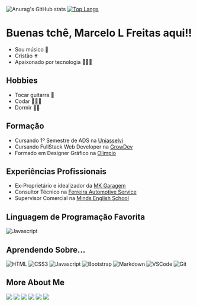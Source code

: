 ![Anurag's GitHub stats](https://github-readme-stats.vercel.app/api?username=marcelodfreitas&show_icons=true&theme=dark)
[![Top Langs](https://github-readme-stats.vercel.app/api/top-langs/?username=marcelodfreitas&layout=compact&theme=dark)](https://github.com/marcelodfreitas/github-readme-stats)

# Buenas tchê,  Marcelo L Freitas aqui!! 
- Sou músico 🎵
- Cristão ✝️
- Apaixonado por tecnologia 👨🏻‍💻

## Hobbies
- Tocar guitarra 🎸 
- Codar 👨🏻‍💻
- Dormir 🛌🏻

## Formação
- Cursando 1º Semestre de ADS na [Uniasselvi](https://uniasselvi.com.br)
- Cursando FullStack Web Developer na [GrowDev](https://growdev.com.br)
- Formado em Designer Gráfico na [Olimpio](https://ead.escolaolimpio.com.br/login?redirect=/)

## Experiências Profissionais
- Ex-Proprietário e idealizador da [MK Garagem](https://instagram.com/mkgaragem)
- Consultor Técnico na [Ferreira Automotive Service](https://ferreiraservice.com.br)
- Supervisor Comercial na [Minds English School](https://mindsidiomas.com.br/)

## Linguagem de Programação Favorita
![Javascript](https://img.shields.io/badge/JavaScript-323330?style=for-the-badge&logo=javascript&logoColor=F7DF1E)

## Aprendendo Sobre...
![HTML](https://img.shields.io/badge/HTML5-E34F26?style=for-the-badge&logo=html5&logoColor=white)
![CSS3](https://img.shields.io/badge/CSS3-1572B6?style=for-the-badge&logo=css3&logoColor=white)
![Javascript](https://img.shields.io/badge/JavaScript-323330?style=for-the-badge&logo=javascript&logoColor=F7DF1E)
![Bootstrap](https://img.shields.io/badge/Bootstrap-563D7C?style=for-the-badge&logo=bootstrap&logoColor=white)
![Markdown](https://img.shields.io/badge/Markdown-000000?style=for-the-badge&logo=markdown&logoColor=white)
![VSCode](https://img.shields.io/badge/Visual_Studio-0078d7?style=for-the-badge&logo=visual%20studio&logoColor=white)
![Git](https://img.shields.io/badge/Git-F05032?style=for-the-badge&logo=git&logoColor=white)

## More About Me
 
<div> 
  
<a href="https://www.instagram.com/marcelodfreitaas/" target="_blank"><img src="https://img.shields.io/badge/-Instagram-%23E4405F?style=for-the-badge&logo=instagram&logoColor=white" target="_blank"></a>
<a href="https://www.linkedin.com/in/rafaella-ballerini-45875016a" target="_blank"><img src="https://img.shields.io/badge/-LinkedIn-%230077B5?style=for-the-badge&logo=linkedin&logoColor=white" target="_blank"></a>
<a href="https://discord.gg/AnTPddYA" target="_blank"><img src="https://img.shields.io/badge/Discord-7289DA?style=for-the-badge&logo=discord&logoColor=white" target="_blank"></a> 
<a href = "mailto:marcelo.lempek@gmail.com"><img src="https://img.shields.io/badge/Gmail-D14836?style=for-the-badge&logo=gmail&logoColor=white" target="_blank"></a>
<a href="https://wa.me/5551983117180" target="_blank"><img src="https://img.shields.io/badge/WhatsApp-25D366?style=for-the-badge&logo=whatsapp&logoColor=white" target="_blank"></a>
<a href="https://www.youtube.com/channel/UC8oKgdIYiW7P56iDXOAAp3A" target="_blank"><img src="https://img.shields.io/badge/YouTube-FF0000?style=for-the-badge&logo=youtube&logoColor=white" target="_blank"></a>
  
</div>
